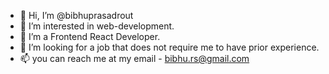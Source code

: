 - 👋 Hi, I’m @bibhuprasadrout
- 👀 I’m interested in web-development.
- 🌱 I’m a Frontend React Developer.
- 💞️ I’m looking for a job that does not require me to have prior experience.
- 📫 you can reach me at my email - bibhu.rs@gmail.com

<!---
bibhuprasadrout/bibhuprasadrout is a ✨ special ✨ repository because its `README.md` (this file) appears on your GitHub profile.
You can click the Preview link to take a look at your changes.
--->

